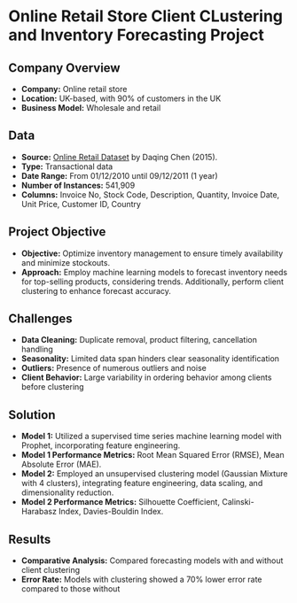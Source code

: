 # Online Retail Store Client CLustering and Inventory Forecasting Project

## Company Overview
- **Company:** Online retail store
- **Location:** UK-based, with 90% of customers in the UK
- **Business Model:** Wholesale and retail

## Data
- **Source:** [Online Retail Dataset](https://archive.ics.uci.edu/dataset/352/online+retail) by Daqing Chen (2015).
- **Type:** Transactional data
- **Date Range:** From 01/12/2010 until 09/12/2011 (1 year)
- **Number of Instances:** 541,909
- **Columns:** Invoice No, Stock Code, Description, Quantity, Invoice Date, Unit Price, Customer ID, Country

## Project Objective
- **Objective:** Optimize inventory management to ensure timely availability and minimize stockouts.
- **Approach:** Employ machine learning models to forecast inventory needs for top-selling products, considering trends. Additionally, perform client clustering to enhance forecast accuracy.


## Challenges
- **Data Cleaning:** Duplicate removal, product filtering, cancellation handling
- **Seasonality:** Limited data span hinders clear seasonality identification
- **Outliers:** Presence of numerous outliers and noise
- **Client Behavior:** Large variability in ordering behavior among clients before clustering

## Solution
- **Model 1:** Utilized a supervised time series machine learning model with Prophet, incorporating feature engineering.
- **Model 1 Performance Metrics:** Root Mean Squared Error (RMSE), Mean Absolute Error (MAE).
- **Model 2:** Employed an unsupervised clustering model (Gaussian Mixture with 4 clusters), integrating feature engineering, data scaling, and dimensionality reduction.
- **Model 2 Performance Metrics:** Silhouette Coefficient, Calinski-Harabasz Index, Davies-Bouldin Index.


## Results
- **Comparative Analysis:** Compared forecasting models with and without client clustering
- **Error Rate:** Models with clustering showed a 70% lower error rate compared to those without
